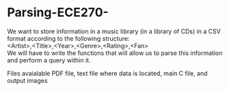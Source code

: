 # Parsing-ECE270-
We want to store information in a music library (in a library of CDs) in a CSV format according to the following structure: <br> &lt;Artist>,&lt;Title>,&lt;Year>,&lt;Genre>,&lt;Rating>,&lt;Fan> <br>
We will have to write the functions that will allow us to parse this information and perform a query within it.

Files avaialable PDF file, text file where data is located, main C file, and output images

